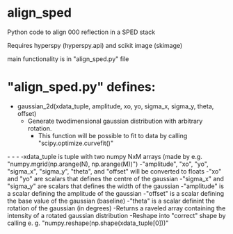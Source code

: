 # align_sped
Python code to align 000 reflection in a SPED stack

Requires hyperspy (hyperspy.api) and scikit image (skimage)

main functionality is in "align_sped.py" file

<h1>"align_sped.py" defines:</h1>
<ul>
  <li>gaussian_2d(xdata_tuple, amplitude, xo, yo, sigma_x, sigma_y, theta, offset)
    <ul>
      <li>Generate twodimensional gaussian distribution with arbitrary rotation.
        <ul>
          <li>This function will be possible to fit to data by calling "scipy.optimize.curvefit()"</li>
        </ul>
      </li>
    </ul>
  </li>    
</ul>
  -
    -
      -
    -xdata_tuple is tuple with two numpy NxM arrays (made by e.g. "numpy.mgrid(np.arange(N), np.arange(M))")
    -"amplitude", "xo", "yo", "sigma_x", "sigma_y", "theta", and "offset" will be converted to floats
      -"xo" and "yo" are scalars that defines the centre of the gaussian
      -"sigma_x" and "sigma_y" are scalars that defines the width of the gaussian
      -"amplitude" is a scalar defining the amplitude of the gaussian
      -"offset" is a scalar defining the base value of the gaussian (baseline)
      -"theta" is a scalar definint the rotation of the gaussian (in degrees)
    -Returns a raveled array containing the intensity of a rotated gaussian distribution
      -Reshape into "correct" shape by calling e. g. "numpy.reshape(np.shape(xdata_tuple[0]))"
